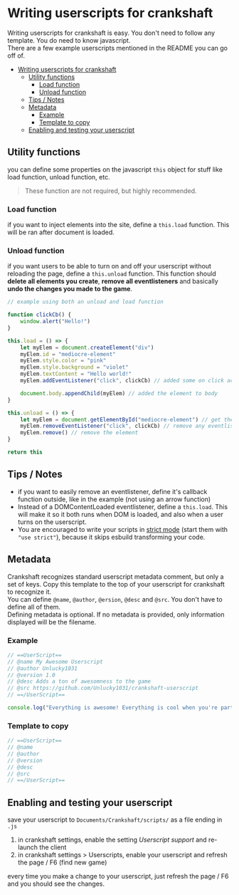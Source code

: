 # Writing userscripts for crankshaft
Writing userscripts for crankshaft is easy. You don't need to follow any template. You do need to know javascript.  
There are a few example userscripts mentioned in the README you can go off of.  

- [Writing userscripts for crankshaft](#writing-userscripts-for-crankshaft)
  - [Utility functions](#utility-functions)
    - [Load function](#load-function)
    - [Unload function](#unload-function)
  - [Tips / Notes](#tips--notes)
  - [Metadata](#metadata)
    - [Example](#example)
    - [Template to copy](#template-to-copy)
  - [Enabling and testing your userscript](#enabling-and-testing-your-userscript)

## Utility functions
you can define some properties on the javascript `this` object for stuff like load function, unload function, etc.
> These function are not required, but highly recommended.
  
### Load function
if you want to inject elements into the site, define a `this.load` function. This will be ran after document is loaded.

### Unload function
if you want users to be able to turn on and off your userscript without reloading the page, define a `this.unload` function. 
This function should **delete all elements you create**, **remove all eventlisteners** and basically **undo the changes you made to the game**.  
  
```js
// example using both an unload and load function

function clickCb() {
    window.alert("Hello!")
}

this.load = () => {
    let myElem = document.createElement("div")
    myElem.id = "mediocre-element"
    myElem.style.color = "pink"
    myElem.style.background = "violet"
    myElem.textContent = "Hello world!"
    myElem.addEventListener("click", clickCb) // added some on click action

    document.body.appendChild(myElem) // added the element to body
}

this.unload = () => {
    let myElem = document.getElementById("mediocre-element") // get the element by id / queryselector
    myElem.removeEventListener("click", clickCb) // remove any eventlisteners you added to be safe
    myElem.remove() // remove the element
}

return this

``` 

## Tips / Notes
- if you want to easily remove an eventlistener, define it's callback function outside, like in the example (not using an arrow function)
- Instead of a DOMContentLoaded eventlistener, define a `this.load`. This will make it so it both runs when DOM is loaded, and also when a user turns on the userscript.
- You are encouraged to write your scripts in [strict mode](https://developer.mozilla.org/en-US/docs/Web/JavaScript/Reference/Strict_mode) (start them with `"use strict"`), because it skips esbuild transforming your code.

## Metadata
Crankshaft recognizes standard userscript metadata comment, but only a set of keys. Copy this template to the top of your userscript for crankshaft to recognize it.  
You can define `@name`, `@author`, `@ersion`, `@desc` and `@src`. You don't have to define all of them.  
Defining metadata is optional. If no metadata is provided, only information displayed will be the filename.  
  
### Example
```js
// ==UserScript==
// @name My Awesome Userscript
// @author Unlucky1031
// @version 1.0
// @desc Adds a ton of awesomness to the game
// @src https://github.com/Unlucky1031/crankshaft-userscript
// ==/UserScript==

console.log("Everything is awesome! Everything is cool when you're part of a team!")
```
  
### Template to copy
```js
// ==UserScript==
// @name 
// @author 
// @version 
// @desc 
// @src 
// ==/UserScript==
```

## Enabling and testing your userscript

save your userscript to `Documents/Crankshaft/scripts/` as a file ending in `.js`
1. in crankshaft settings, enable the setting *Userscript support* and re-launch the client
2. in crankshaft settings > Userscripts, enable your userscript and refresh the page / F6 (find new game)
  
every time you make a change to your userscript, just refresh the page / F6 and you should see the changes.  